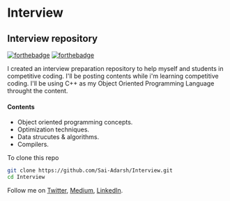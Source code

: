 # Interview
## Interview repository
[![forthebadge](https://forthebadge.com/images/badges/made-with-c-plus-plus.svg)](https://forthebadge.com) 
[![forthebadge](https://forthebadge.com/images/badges/built-by-codebabes.svg)](https://forthebadge.com)

I created an interview preparation repository to help myself and students in competitive coding. I'll be posting contents while i'm learning competitive coding. I'll be using C++ as my Object Oriented Programming Language throught the content.
#### Contents
* Object oriented programming concepts.
* Optimization techniques.
* Data strucutes & algorithms.
* Compilers.

To clone this repo
```bash
git clone https://github.com/Sai-Adarsh/Interview.git
cd Interview
```
Follow me on [Twitter](https://twitter.com/dialstudios), [Medium](https://medium.com/@saiadarsh99/), [LinkedIn](https://linkedin.com/in/sai-adarsh/).
